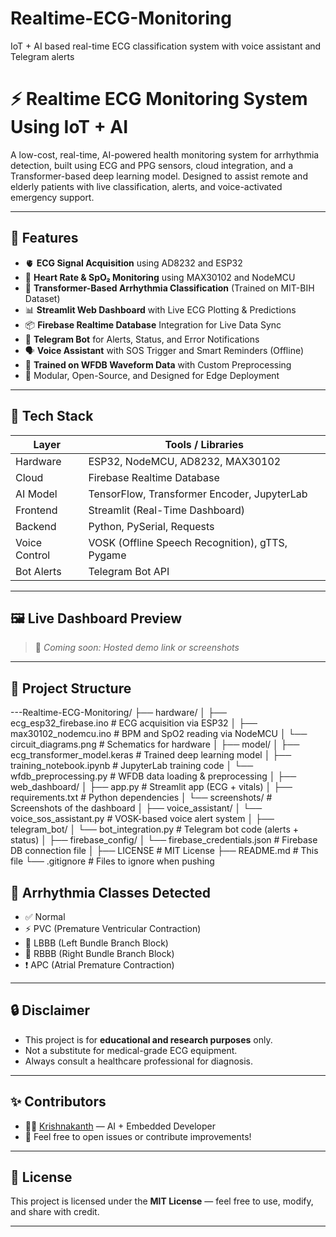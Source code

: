 # Realtime-ECG-Monitoring
IoT + AI based real-time ECG classification system with voice assistant and Telegram alerts
# ⚡ Realtime ECG Monitoring System Using IoT + AI

A low-cost, real-time, AI-powered health monitoring system for arrhythmia detection, built using ECG and PPG sensors, cloud integration, and a Transformer-based deep learning model. Designed to assist remote and elderly patients with live classification, alerts, and voice-activated emergency support.

---

## 🚀 Features

- 🫀 **ECG Signal Acquisition** using AD8232 and ESP32
- 💓 **Heart Rate & SpO₂ Monitoring** using MAX30102 and NodeMCU
- 🤖 **Transformer-Based Arrhythmia Classification** (Trained on MIT-BIH Dataset)
- 📊 **Streamlit Web Dashboard** with Live ECG Plotting & Predictions
- 📦 **Firebase Realtime Database** Integration for Live Data Sync
- 📢 **Telegram Bot** for Alerts, Status, and Error Notifications
- 🗣️ **Voice Assistant** with SOS Trigger and Smart Reminders (Offline)
- 🧠 **Trained on WFDB Waveform Data** with Custom Preprocessing
- 🔐 Modular, Open-Source, and Designed for Edge Deployment

---

## 🧠 Tech Stack

| Layer          | Tools / Libraries                                    |
|----------------|------------------------------------------------------|
| Hardware       | ESP32, NodeMCU, AD8232, MAX30102                     |
| Cloud          | Firebase Realtime Database                          |
| AI Model       | TensorFlow, Transformer Encoder, JupyterLab         |
| Frontend       | Streamlit (Real-Time Dashboard)                     |
| Backend        | Python, PySerial, Requests                          |
| Voice Control  | VOSK (Offline Speech Recognition), gTTS, Pygame     |
| Bot Alerts     | Telegram Bot API                                    |

---

## 🖼️ Live Dashboard Preview

> 🔗 *Coming soon: Hosted demo link or screenshots*

---

## 📁 Project Structure

---Realtime-ECG-Monitoring/
├── hardware/
│   ├── ecg_esp32_firebase.ino          # ECG acquisition via ESP32
│   ├── max30102_nodemcu.ino            # BPM and SpO2 reading via NodeMCU
│   └── circuit_diagrams.png            # Schematics for hardware
│
├── model/
│   ├── ecg_transformer_model.keras     # Trained deep learning model
│   ├── training_notebook.ipynb         # JupyterLab training code
│   └── wfdb_preprocessing.py           # WFDB data loading & preprocessing
│
├── web_dashboard/
│   ├── app.py                          # Streamlit app (ECG + vitals)
│   ├── requirements.txt                # Python dependencies
│   └── screenshots/                    # Screenshots of the dashboard
│
├── voice_assistant/
│   └── voice_sos_assistant.py          # VOSK-based voice alert system
│
├── telegram_bot/
│   └── bot_integration.py              # Telegram bot code (alerts + status)
│
├── firebase_config/
│   └── firebase_credentials.json       # Firebase DB connection file
│
├── LICENSE                             # MIT License
├── README.md                           # This file
└── .gitignore                          # Files to ignore when pushing


## 🧪 Arrhythmia Classes Detected

- ✅ Normal
- ⚡ PVC (Premature Ventricular Contraction)
- 🔁 LBBB (Left Bundle Branch Block)
- 🔄 RBBB (Right Bundle Branch Block)
- ❗ APC (Atrial Premature Contraction)

---

## 🔒 Disclaimer

- This project is for **educational and research purposes** only.
- Not a substitute for medical-grade ECG equipment.
- Always consult a healthcare professional for diagnosis.

---

## ✨ Contributors

- 👨‍💻 [Krishnakanth](https://github.com/krishnakanth-A) — AI + Embedded Developer
- 💬 Feel free to open issues or contribute improvements!

---

## 📜 License

This project is licensed under the **MIT License** — feel free to use, modify, and share with credit.

---


